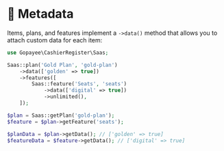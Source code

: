 # 🧵 Metadata

Items, plans, and features implement a `->data()` method that allows you to attach custom data for each item:

```php
use Gopayee\CashierRegister\Saas;

Saas::plan('Gold Plan', 'gold-plan')
    ->data(['golden' => true])
    ->features([
        Saas::feature('Seats', 'seats')
            ->data(['digital' => true])
            ->unlimited(),
    ]);
```

```php
$plan = Saas::getPlan('gold-plan');
$feature = $plan->getFeature('seats');

$planData = $plan->getData(); // ['golden' => true]
$featureData = $feature->getData(); // ['digital' => true]
```
